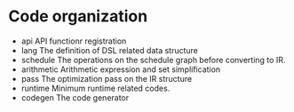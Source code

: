 # Code organization

- api API functionr registration
- lang The definition of DSL related data structure
- schedule The operations on the schedule graph before converting to IR.
- arithmetic Arithmetic expression and set simplification
- pass The optimization pass on the IR structure
- runtime Minimum runtime related codes.
- codegen The code generator
